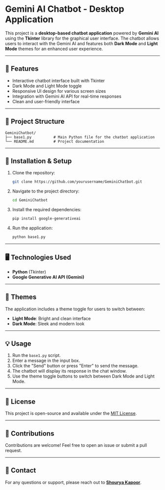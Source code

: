 # Gemini AI Chatbot - Desktop Application

This project is a **desktop-based chatbot application** powered by **Gemini AI** using the **Tkinter** library for the graphical user interface. The chatbot allows users to interact with the Gemini AI and features both **Dark Mode** and **Light Mode** themes for an enhanced user experience.

---

## 🚀 Features
- Interactive chatbot interface built with Tkinter
- Dark Mode and Light Mode toggle
- Responsive UI design for various screen sizes
- Integration with Gemini AI API for real-time responses
- Clean and user-friendly interface

---

## 📂 Project Structure
```
GeminiChatbot/
├── base1.py          # Main Python file for the chatbot application
└── README.md         # Project documentation
```

---

## 🔧 Installation & Setup
1. Clone the repository:
   ```bash
   git clone https://github.com/yourusername/GeminiChatbot.git
   ```
2. Navigate to the project directory:
   ```bash
   cd GeminiChatbot
   ```
3. Install the required dependencies:
   ```bash
   pip install google-generativeai
   ```
4. Run the application:
   ```bash
   python base1.py
   ```

---

## 🖥️ Technologies Used
- **Python** (Tkinter)
- **Google Generative AI API (Gemini)**

---

## 🌈 Themes
The application includes a theme toggle for users to switch between:
- **Light Mode**: Bright and clean interface
- **Dark Mode**: Sleek and modern look

---

## 💡 Usage
1. Run the `base1.py` script.
2. Enter a message in the input box.
3. Click the "Send" button or press "Enter" to send the message.
4. The chatbot will display its response in the chat window.
5. Use the theme toggle buttons to switch between Dark Mode and Light Mode.

---

## 📜 License
This project is open-source and available under the [MIT License](LICENSE).

---

## 🤝 Contributions
Contributions are welcome! Feel free to open an issue or submit a pull request.

---

## 📧 Contact
For any questions or support, please reach out to [**Shourya Kapoor**](shouryakapoor13@gmail.com).

